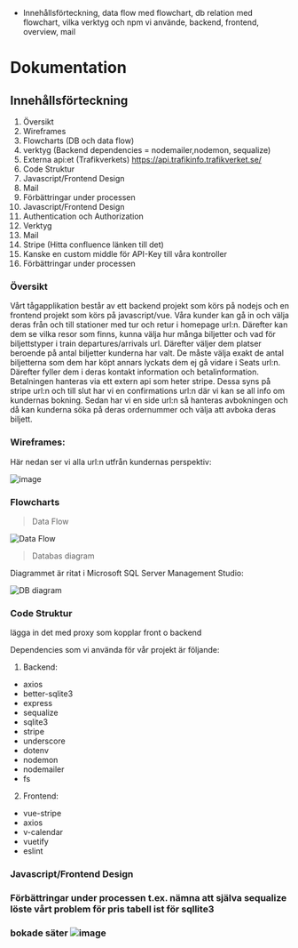 - Innehållsförteckning, data flow med flowchart, db relation med flowchart, vilka verktyg och npm vi använde, backend, frontend, overview, mail

# Dokumentation

## Innehållsförteckning

1) Översikt
2) Wireframes
3) Flowcharts (DB och data flow)
4) verktyg (Backend dependencies = nodemailer,nodemon, sequalize)
5) Externa api:et (Trafikverkets) https://api.trafikinfo.trafikverket.se/
6) Code Struktur
7) Javascript/Frontend Design 
8) Mail
9) Förbättringar under processen
6) Javascript/Frontend Design 
7) Authentication och Authorization
8) Verktyg
9) Mail
10) Stripe (Hitta confluence länken till det)
10) Kanske en custom middle för API-Key till våra kontroller
11) Förbättringar under processen

### Översikt

Vårt tågapplikation består av ett backend projekt som körs på nodejs och en frontend projekt som körs på javascript/vue. Våra kunder kan gå in och välja deras från och till 
stationer med tur och retur i homepage url:n. Därefter kan dem se vilka resor som finns, kunna välja hur många biljetter och vad för biljettstyper i train departures/arrivals
url. Därefter väljer dem platser beroende på antal biljetter kunderna har valt. De måste välja exakt de antal biljetterna som dem har köpt annars lyckats dem ej gå vidare i
Seats url:n. Därefter fyller dem i deras kontakt information och betalinformation. Betalningen hanteras via ett extern api som heter stripe. Dessa syns på
stripe url:n och till slut har vi en confirmations url:n där vi kan se all info om kundernas bokning. Sedan har vi en side url:n så hanteras avbokningen och då kan
kunderna söka på deras ordernummer och välja att avboka deras biljett.


### Wireframes:

Här nedan ser vi alla url:n utfrån kundernas perspektiv:

![image](https://user-images.githubusercontent.com/48633146/148405234-8e429ac0-a9e6-4f91-b0cc-abcf0b3e70c6.png)


### Flowcharts 

> Data Flow

![Data Flow](https://user-images.githubusercontent.com/48633146/148553635-b07aef1f-07e5-4a3b-9cd0-5daa6a00b934.png)

> Databas diagram

Diagrammet är ritat i Microsoft SQL Server Management Studio:

![DB diagram](https://user-images.githubusercontent.com/48633146/148554800-ce0e3bad-182d-477c-9acd-e321ed7f1a3d.png)



### Code Struktur 
lägga in det med proxy som kopplar front o backend


Dependencies som vi använda för vår projekt är följande:

1) Backend:
* axios
* better-sqlite3
* express
* sequalize
* sqlite3
* stripe
* underscore
* dotenv
* nodemon
* nodemailer
* fs

2) Frontend:
* vue-stripe
* axios
* v-calendar
* vuetify
* eslint


### Javascript/Frontend Design




### Förbättringar under processen t.ex. nämna att själva sequalize löste vårt problem för pris tabell ist för sqllite3

### bokade säter ![image](https://user-images.githubusercontent.com/48633146/148439086-01ae6410-08dd-4b45-bcc3-3e15f9fef7cf.png)


